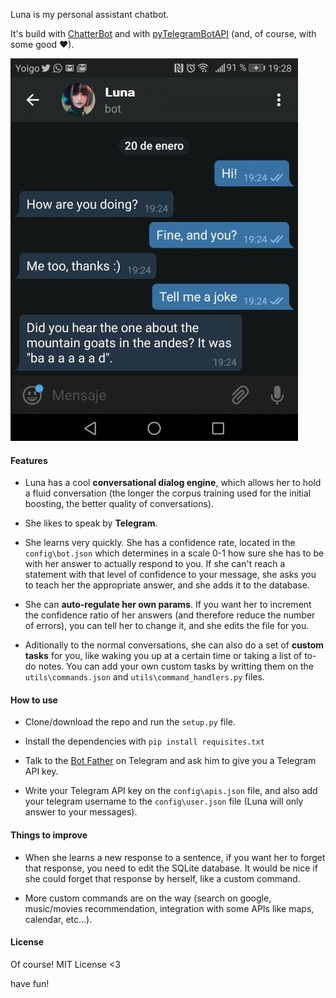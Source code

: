 
Luna is my personal assistant chatbot.

It's build with <a href="https://github.com/gunthercox/ChatterBot">ChatterBot</a> and with <a href="https://github.com/eternnoir/pyTelegramBotAPI">pyTelegramBotAPI</a> (and, of course, with some good ❤).

<img src="demo_cropped.jpg"/>

#### Features

- Luna has a cool <strong>conversational dialog engine</strong>, which allows her to hold a fluid conversation (the longer the corpus training used for the initial boosting, the better quality of conversations).

- She likes to speak by <strong>Telegram</strong>.

- She learns very quickly. She has a confidence rate, located in the `config\bot.json` which determines in a scale 0-1 how sure she has to be with her answer to actually respond to you. If she can't reach a statement with that level of confidence to your message, she asks you to teach her the appropriate answer, and she adds it to the database.

- She can <strong>auto-regulate her own params</strong>. If you want her to increment the confidence ratio of her answers (and therefore reduce the number of errors), you can tell her to change it, and she edits the file for you.

- Aditionally to the normal conversations, she can also do a set of <strong>custom tasks</strong> for you, like waking you up at a certain time or taking a list of to-do notes. You can add your own custom tasks by writting them on the `utils\commands.json` and `utils\command_handlers.py` files.

#### How to use

- Clone/download the repo and run the `setup.py` file.

- Install the dependencies with `pip install requisites.txt`

- Talk to the <a href="https://telegram.me/BotFather">Bot Father</a> on Telegram and ask him to give you a Telegram API key.

- Write your Telegram API key on the `config\apis.json` file, and also add your telegram username to the `config\user.json` file (Luna will only answer to your messages).

#### Things to improve

- When she learns a new response to a sentence, if you want her to forget that response, you need to edit the SQLite database. It would be nice if she could forget that response by herself, like a custom command.

- More custom commands are on the way (search on google, music/movies recommendation, integration with some APIs like maps, calendar, etc...).

#### License

Of course! MIT License <3

have fun!
